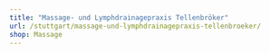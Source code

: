 ```yaml
---
title: "Massage- und Lymphdrainagepraxis Tellenbröker"
url: /stuttgart/massage-und-lymphdrainagepraxis-tellenbroeker/
shop: Massage
---
```

